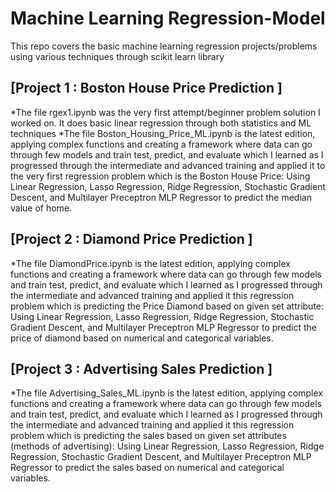 <h1>Machine Learning Regression-Model</h1>
This repo covers the basic machine learning regression projects/problems using various techniques through scikit learn library 

<h2>[Project 1 : Boston House Price Prediction ]</h2>
 *The file rgex1.ipynb was the very first attempt/beginner problem solution I worked on. It does basic linear regression through both statistics and ML techniques 
 *The file Boston_Housing_Price_ML.ipynb is the latest edition, applying complex functions and creating a framework where data can go through few models and train test, predict, and evaluate which I learned as I progressed through the intermediate and advanced training and applied it to the  very first regression problem which is the Boston House Price:  Using Linear Regression, Lasso Regression, Ridge Regression, Stochastic Gradient Descent, and Multilayer Preceptron MLP Regressor to predict the median value of home. 

<h2>[Project 2 : Diamond Price Prediction ] </h2>
 *The file DiamondPrice.ipynb is the latest edition, applying complex functions and creating a framework where data can go through few models and train test, predict, and evaluate which I learned as I progressed through the intermediate and advanced training and applied it this regression problem which is predicting the Price Diamond based on given set attribute:  Using Linear Regression, Lasso Regression, Ridge Regression, Stochastic Gradient Descent, and Multilayer Preceptron MLP Regressor to predict the price of diamond based on numerical and categorical variables. 

<h2>[Project 3 : Advertising Sales Prediction ]</h2>
 *The file Advertising_Sales_ML.ipynb is the latest edition, applying complex functions and creating a framework where data can go through few models and train test, predict, and evaluate which I learned as I progressed through the intermediate and advanced training and applied it this regression problem which is predicting the sales based on given set attributes (methods of advertising):  Using Linear Regression, Lasso Regression, Ridge Regression, Stochastic Gradient Descent, and Multilayer Preceptron MLP Regressor to predict the sales based on numerical and categorical variables. 
 
 

